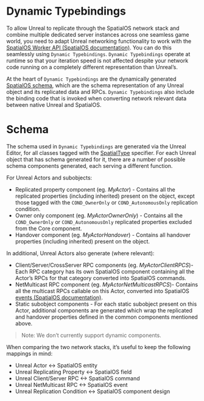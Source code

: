 # Dynamic Typebindings
To allow Unreal to replicate through the SpatialOS network stack and combine multiple dedicated server instances across one seamless game world, you need to adapt Unreal networking functionality to work with the [SpatialOS Worker API (SpatialOS documentation)](https://docs.improbable.io/reference/latest/capi/introduction). You can do this seamlessly using `Dynamic Typebindings`. `Dynamic Typebindings` operate at runtime so that your iteration speed is not affected despite your network code running on a completely different representation than Unreal’s.

At the heart of `Dynamic Typebindings` are the dynamically generated [SpatialOS schema](https://docs.improbable.io/reference/latest/shared/schema/introduction), which are the schema representation of any Unreal object and its replicated data and RPCs. `Dynamic Typebindings` also include the binding code that is invoked when converting network relevant data between native Unreal and SpatialOS.

# Schema
The schema used in `Dynamic Typebindings` are generated via the Unreal Editor, for all classes tagged with the [SpatialType]({{urlRoot}}/content/spatial-type) specifier. For each Unreal object that has schema generated for it, there are a number of possible schema components generated, each serving a different function.

For Unreal Actors and subobjects:

* Replicated property component (eg. _MyActor_) - Contains all the replicated properties (including inherited) present on the object, except those tagged with the `COND_OwnerOnly` or `COND_AutonomousOnly` replication condition.
* Owner only component (eg. _MyActorOwnerOnly_) - Contains all the `COND_OwnerOnly` or `COND_AutonomousOnly` replicated properties excluded from the Core component.
* Handover component (eg. _MyActorHandover_) - Contains all handover properties (including inherited) present on the object.

In additional, Unreal Actors also generate (where relevant):

* Client/Server/CrossServer RPC components (eg. _MyActorClientRPCS_)- Each RPC category has its own SpatialOS component containing all the Actor’s RPCs for that category converted into SpatialOS commands.
* NetMulticast RPC component (eg. _MyActorNetMulticastRPCS_)- Contains all the multicast RPCs callable on this Actor, converted into SpatialOS [events (SpatialOS documentation)](https://docs.improbable.io/reference/latest/shared/glossary#event).
* Static subobject components - For each static subobject present on this Actor, additional components are generated which wrap the replicated and handover properties defined in the common components mentioned above.

> Note: We don’t currently support dynamic components.

When comparing the two network stacks, it’s useful to keep the following mappings in mind:

* Unreal Actor <-> SpatialOS entity
* Unreal Replicating Property <-> SpatialOS field
* Unreal Client/Server RPC <-> SpatialOS command
* Unreal NetMulticast RPC <-> SpatialOS event
* Unreal Replication Condition <-> SpatialOS component design


